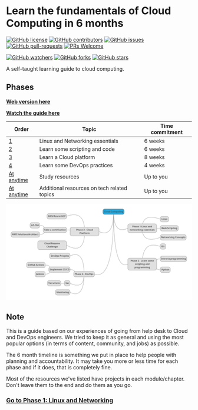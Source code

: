 # Learn the fundamentals of Cloud Computing in 6 months

[![GitHub license](https://img.shields.io/github/license/madebygps/self-taught-guide-to-cloud-computing.svg)](https://github.com/microsoft/self-taught-guide-to-cloud-computing/blob/master/LICENSE)
[![GitHub contributors](https://img.shields.io/github/contributors/madebygps/self-taught-guide-to-cloud-computing.svg)](https://GitHub.com/microsoft/self-taught-guide-to-cloud-computing/graphs/contributors/)
[![GitHub issues](https://img.shields.io/github/issues/madebygps/self-taught-guide-to-cloud-computing.svg)](https://GitHub.com/microsoft/self-taught-guide-to-cloud-computing/issues/)
[![GitHub pull-requests](https://img.shields.io/github/issues-pr/madebygps/self-taught-guide-to-cloud-computing.svg)](https://GitHub.com/microsoft/self-taught-guide-to-cloud-computing/pulls/)
[![PRs Welcome](https://img.shields.io/badge/PRs-welcome-brightgreen.svg?style=flat-square)](http://makeapullrequest.com)

[![GitHub watchers](https://img.shields.io/github/watchers/madebygps/self-taught-guide-to-cloud-computing.svg?style=social&label=Watch&maxAge=2592000)](https://GitHub.com/microsoft/self-taught-guide-to-cloud-computing/watchers/)
[![GitHub forks](https://img.shields.io/github/forks/madebygps/self-taught-guide-to-cloud-computing.svg?style=social&label=Fork&maxAge=2592000)](https://GitHub.com/microsoft/self-taught-guide-to-cloud-computing/network/)
[![GitHub stars](https://img.shields.io/github/stars/madebygps/self-taught-guide-to-cloud-computing.svg?style=social&label=Star&maxAge=2592000)](https://GitHub.com/microsoft/self-taught-guide-to-cloud-computing/stargazers/)


A self-taught learning guide to cloud computing.

## Phases

**[Web version here](https://madebygps.github.io/self-taught-guide-to-cloud-computing/)**

**[Watch the guide here](https://youtu.be/ts9vNsrJypE)**


| Order | Topic                           | Time commitment |
|-------|---------------------------------|-------------------|
| [1](phase1/README.md)     | Linux and Networking essentials | 6 weeks           |
| [2](phase2/README.md)     | Learn some scripting and code | 6 weeks           |
| [3](phase3/README.md)    | Learn a Cloud platform| 8 weeks           |
| [4](phase4/README.md)     | Learn some DevOps practices         | 4 weeks           |
| [At anytime](resources/readme.md)     | Study resources         | Up to you        |
| [At anytime](more-topics/README.md)     | Additional resources on tech related topics        | Up to you        |

![MindMap](img/MindMap.png)
## Note

This is a guide based on our experiences of going from help desk to Cloud and DevOps engineers. We tried to keep it as general and using the most popular options (in terms of content, community, and jobs) as possible.

The 6 month timeline is something we put in place to help people with planning and accountability. It may take you more or less time for each phase and if it does, that is completely fine.

Most of the resources we've listed have projects in each module/chapter. Don't leave them to the end and do them as you go.

### [Go to Phase 1: Linux and Networking](phase1/README.md)
